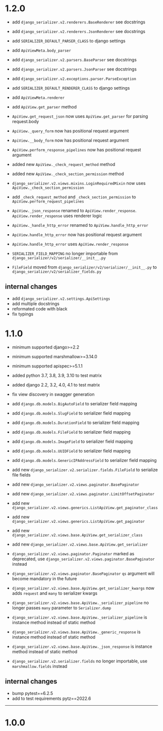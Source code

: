 # 1.2.0
- add `django_serializer.v2.renderers.BaseRenderer` see docstrings
- add `django_serializer.v2.renderers.JsonRenderer` see docstrings
- add `SERIALIZER_DEFAULT_PARSER_CLASS` to django settings
- add `ApiViewMeta.body_parser`

- add `django_serializer.v2.parsers.BaseParser` see docstrings
- add `django_serializer.v2.parsers.JsonParser` see docstrings
- add `django_serializer.v2.exceptions.parser.ParseException`
- add `SERIALIZER_DEFAULT_RENDERER_CLASS` to django settings
- add `ApiViewMeta.renderer`

- add `ApiView.get_parser` method
- `ApiView.get_request_json` now uses `ApiView.get_parser` for parsing request.body

- `ApiView._query_form` now has positional request argument
- `ApiView.__body_form` now has positional request argument
- `ApiView.perform_response_pipelines` now has positional request argument
- added new `ApiView._check_request_method` method
- added new `ApiView._check_section_permission` method
- `django_serializer.v2.views.mixins.LoginRequiredMixin` now uses `ApiView._check_section_permission` 
- add `_check_request_method` and `_check_section_permission` to `ApiView.perform_request_pipelines`
- `ApiView._json_response` renamed to `ApiView.render_response`. `ApiView.render_response` uses renderer logic

- `ApiView._handle_http_error` renamed to `ApiView.handle_http_error`
- `ApiView.handle_http_error` now has positional request argument
- `ApiView.handle_http_error` uses `ApiView.render_response`

- `SERIALIZER_FIELD_MAPPING` no longer importable from `django_serializer/v2/serializer/__init__.py`
- `FileField` moved from `django_serializer/v2/serializer/__init__.py` to `django_serializer/v2/serializer_fields.py`

## internal changes
- add `django_serializer.v2.settings.ApiSettings` 
- add multiple docstrings
- reformated code with black
- fix typings

# 1.1.0
- minimum supported django>=2.2
- minimum supported marshmallow>=3.14.0
- minimum supported apispec>=5.1.1
- added python 3.7, 3.8, 3.9, 3.10 to test matrix
- added django 2.2, 3.2, 4.0, 4.1 to test matrix

- fix view discovery in swagger generation
- add `django.db.models.BigAutoField` to serializer field mapping
- add `django.db.models.SlugField` to serializer field mapping
- add `django.db.models.DurationField` to serializer field mapping
- add `django.db.models.FileField` to serializer field mapping
- add `django.db.models.ImageField` to serializer field mapping
- add `django.db.models.UUIDField` to serializer field mapping
- add `django.db.models.GenericIPAddressField` to serializer field mapping
- add new `django_serializer.v2.serializer.fields.FileField` to serialize file fields
- add new `django_serializer.v2.views.paginator.BasePaginator`
- add new `django_serializer.v2.views.paginator.LimitOffsetPaginator`
- add new `django_serializer.v2.views.generics.ListApiView.get_paginator_class`
- add new `django_serializer.v2.views.generics.ListApiView.get_paginator`
- add new `django_serializer.v2.views.base.ApiView.get_serializer_class`
- add new `django_serializer.v2.views.base.ApiView.get_serializer`
- `django_serializer.v2.views.paginator.Paginator` marked as deprecated, use `django_serializer.v2.views.paginator.BasePaginator` instead
- `django_serializer.v2.views.paginator.BasePaginator` `qs` argument will become mandatory in the future
- `django_serializer.v2.views.base.ApiView.get_serializer_kwargs` now adds `request` and `many` to serializer kwargs 
- `django_serializer.v2.views.base.ApiView._serializer_pipeline` no longer passes `many` parameter to `Serializer.dump`
- `django_serializer.v2.views.base.ApiView._serializer_pipeline` is instance method instead of static method
- `django_serializer.v2.views.base.ApiView._generic_response` is instance method instead of static method
- `django_serializer.v2.views.base.ApiView._json_response` is instance method instead of static method
- `django_serializer.v2.serializer.fields` no longer importable, use `marshmallow.fields` instead

## internal changes
- bump pytest==6.2.5
- add to test requirements pytz==2022.6
---
# 1.0.0
